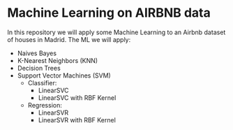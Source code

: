 # Machine Learning on AIRBNB data

In this repository we will apply some Machine Learning to an Airbnb dataset of houses in Madrid. The ML we will apply:

* Naives Bayes
* K-Nearest Neighbors (KNN) 
* Decision Trees
* Support Vector Machines (SVM)
  * Classifier:
    * LinearSVC 
    * LinearSVC with RBF Kernel
  * Regression:
    * LinearSVR
    * LinearSVR with RBF Kernel